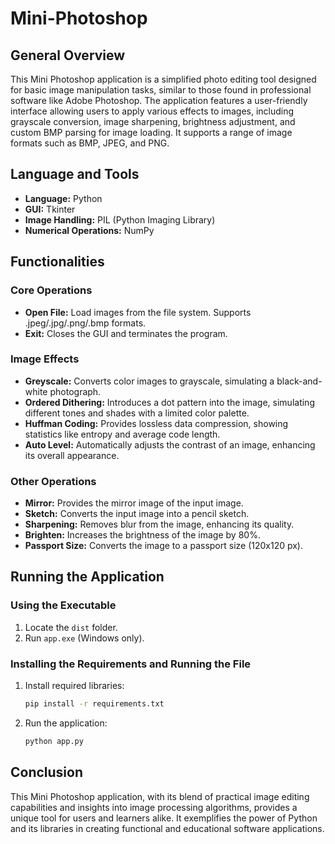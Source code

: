 # Mini-Photoshop
 

## General Overview

This Mini Photoshop application is a simplified photo editing tool designed for basic image manipulation tasks, similar to those found in professional software like Adobe Photoshop. The application features a user-friendly interface allowing users to apply various effects to images, including grayscale conversion, image sharpening, brightness adjustment, and custom BMP parsing for image loading. It supports a range of image formats such as BMP, JPEG, and PNG.

## Language and Tools

- **Language:** Python
- **GUI:** Tkinter
- **Image Handling:** PIL (Python Imaging Library)
- **Numerical Operations:** NumPy

## Functionalities

### Core Operations

- **Open File:** Load images from the file system. Supports .jpeg/.jpg/.png/.bmp formats.
- **Exit:** Closes the GUI and terminates the program.

### Image Effects

- **Greyscale:** Converts color images to grayscale, simulating a black-and-white photograph.
- **Ordered Dithering:** Introduces a dot pattern into the image, simulating different tones and shades with a limited color palette.
- **Huffman Coding:** Provides lossless data compression, showing statistics like entropy and average code length.
- **Auto Level:** Automatically adjusts the contrast of an image, enhancing its overall appearance.

### Other Operations

- **Mirror:** Provides the mirror image of the input image.
- **Sketch:** Converts the input image into a pencil sketch.
- **Sharpening:** Removes blur from the image, enhancing its quality.
- **Brighten:** Increases the brightness of the image by 80%.
- **Passport Size:** Converts the image to a passport size (120x120 px).

## Running the Application

### Using the Executable

1. Locate the `dist` folder.
2. Run `app.exe` (Windows only).

### Installing the Requirements and Running the File

1. Install required libraries:
    ```sh
    pip install -r requirements.txt
    ```
2. Run the application:
    ```sh
    python app.py
    ```
    
## Conclusion

This Mini Photoshop application, with its blend of practical image editing capabilities and insights into image processing algorithms, provides a unique tool for users and learners alike. It exemplifies the power of Python and its libraries in creating functional and educational software applications.
